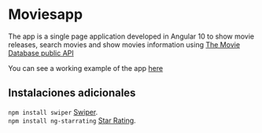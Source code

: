 # Moviesapp

The app is a single page application developed in Angular 10 to show movie releases, search movies and show movies information using [The Movie Database public API](https://developers.themoviedb.org/3/getting-started/introduction)

You can see a working example of the app [here](https://movies.devtool.es/)

## Instalaciones adicionales

`npm install swiper` [Swiper](https://swiperjs.com/get-started/).\
`npm install ng-starrating` [Star Rating](https://www.npmjs.com/package/ng-starrating).
